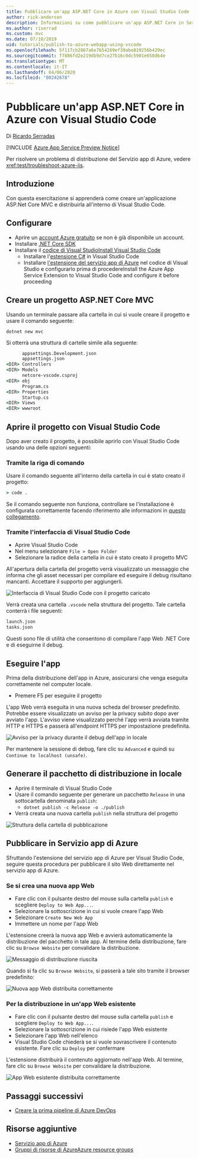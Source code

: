 ```yaml
---
title: Pubblicare un'app ASP.NET Core in Azure con Visual Studio Code
author: rick-anderson
description: Informazioni su come pubblicare un'app ASP.NET Core in Servizio app di Azure con Visual Studio Code
ms.author: riserrad
ms.custom: mvc
ms.date: 07/10/2019
uid: tutorials/publish-to-azure-webapp-using-vscode
ms.openlocfilehash: 5f117cb2867a6e7b54269ef39abe819256b429ec
ms.sourcegitcommit: f7886fd2e219db9d7ce27b16c0dc5901e658d64e
ms.translationtype: MT
ms.contentlocale: it-IT
ms.lasthandoff: 04/06/2020
ms.locfileid: "80242678"
---
```

# <a name="publish-an-aspnet-core-app-to-azure-with-visual-studio-code"></a>Pubblicare un'app ASP.NET Core in Azure con Visual Studio Code

Di [Ricardo Serradas](https://twitter.com/ricardoserradas)

[!INCLUDE [Azure App Service Preview Notice](../includes/azure-apps-preview-notice.md)]

Per risolvere un problema di distribuzione del Servizio app di Azure, vedere <xref:test/troubleshoot-azure-iis>.

## <a name="intro"></a>Introduzione

Con questa esercitazione si apprenderà come creare un'applicazione ASP.Net Core MVC e distribuirla all'interno di Visual Studio Code.

## <a name="set-up"></a>Configurare

- Aprire un [account Azure gratuito](https://azure.microsoft.com/free/dotnet/) se non è già disponibile un account.
- Installare [.NET Core SDK](https://dotnet.microsoft.com/download)
- Installare il [codice di Visual StudioInstall Visual Studio Code](https://code.visualstudio.com/Download)
  - Installare l'[estensione C#](https://marketplace.visualstudio.com/items?itemName=ms-dotnettools.csharp) in Visual Studio Code
  - Installare [l'estensione del servizio app di Azure](https://marketplace.visualstudio.com/items?itemName=ms-azuretools.vscode-azureappservice) nel codice di Visual Studio e configurarlo prima di procedereInstall the Azure App Service Extension to Visual Studio Code and configure it before proceeding

## <a name="create-an-aspnet-core-mvc-project"></a>Creare un progetto ASP.NET Core MVC

Usando un terminale passare alla cartella in cui si vuole creare il progetto e usare il comando seguente:

```dotnetcli
dotnet new mvc
```

Si otterrà una struttura di cartelle simile alla seguente:

```cmd
      appsettings.Development.json
      appsettings.json
<DIR> Controllers
<DIR> Models
      netcore-vscode.csproj
<DIR> obj
      Program.cs
<DIR> Properties
      Startup.cs
<DIR> Views
<DIR> wwwroot
```

## <a name="open-it-with-visual-studio-code"></a>Aprire il progetto con Visual Studio Code

Dopo aver creato il progetto, è possibile aprirlo con Visual Studio Code usando una delle opzioni seguenti:

### <a name="through-the-command-line"></a>Tramite la riga di comando

Usare il comando seguente all'interno della cartella in cui è stato creato il progetto:

```cmd
> code .
```

Se il comando seguente non funziona, controllare se l'installazione è configurata correttamente facendo riferimento alle informazioni in [questo collegamento](https://code.visualstudio.com/docs/setup/setup-overview#_cross-platform).

### <a name="through-visual-studio-code-interface"></a>Tramite l'interfaccia di Visual Studio Code

- Aprire Visual Studio Code
- Nel menu selezionare `File > Open Folder`
- Selezionare la radice della cartella in cui è stato creato il progetto MVC

All'apertura della cartella del progetto verrà visualizzato un messaggio che informa che gli asset necessari per compilare ed eseguire il debug risultano mancanti. Accettare il supporto per aggiungerli.

![Interfaccia di Visual Studio Code con il progetto caricato](publish-to-azure-webapp-using-vscode/_static/folder-structure-restore-netcore.jpg)

Verrà creata una cartella `.vscode` nella struttura del progetto. Tale cartella conterrà i file seguenti:

```cmd
launch.json
tasks.json
```

Questi sono file di utilità che consentono di compilare l'app Web .NET Core e di eseguirne il debug.

## <a name="run-the-app"></a>Eseguire l'app

Prima della distribuzione dell'app in Azure, assicurarsi che venga eseguita correttamente nel computer locale.

- Premere F5 per eseguire il progetto

L'app Web verrà eseguita in una nuova scheda del browser predefinito. Potrebbe essere visualizzato un avviso per la privacy subito dopo aver avviato l'app. L'avviso viene visualizzato perché l'app verrà avviata tramite HTTP e HTTPS e passerà all'endpoint HTTPS per impostazione predefinita.

![Avviso per la privacy durante il debug dell'app in locale](publish-to-azure-webapp-using-vscode/_static/run-webapp-https-warning.jpg)

Per mantenere la sessione di debug, fare clic su `Advanced` e quindi su `Continue to localhost (unsafe)`.

## <a name="generate-the-deployment-package-locally"></a>Generare il pacchetto di distribuzione in locale

- Aprire il terminale di Visual Studio Code
- Usare il comando seguente per generare un pacchetto `Release` in una sottocartella denominata `publish`:
  - `dotnet publish -c Release -o ./publish`
- Verrà creata una nuova cartella `publish` nella struttura del progetto

![Struttura della cartella di pubblicazione](publish-to-azure-webapp-using-vscode/_static/publish-folder.jpg)

## <a name="publish-to-azure-app-service"></a>Pubblicare in Servizio app di Azure

Sfruttando l'estensione del servizio app di Azure per Visual Studio Code, seguire questa procedura per pubblicare il sito Web direttamente nel servizio app di Azure.

### <a name="if-youre-creating-a-new-web-app"></a>Se si crea una nuova app Web

- Fare clic con il pulsante destro del mouse sulla cartella `publish` e scegliere `Deploy to Web App...`.
- Selezionare la sottoscrizione in cui si vuole creare l'app Web
- Selezionare `Create New Web App`
- Immettere un nome per l'app Web

L'estensione creerà la nuova app Web e avvierà automaticamente la distribuzione del pacchetto in tale app. Al termine della distribuzione, fare clic su `Browse Website` per convalidare la distribuzione.

![Messaggio di distribuzione riuscita](publish-to-azure-webapp-using-vscode/_static/deployment-succeeded-message.jpg)

Quando si fa clic su `Browse Website`, si passerà a tale sito tramite il browser predefinito:

![Nuova app Web distribuita correttamente](publish-to-azure-webapp-using-vscode/_static/new-webapp-deployed.jpg)

### <a name="if-youre-deploying-to-an-existing-web-app"></a>Per la distribuzione in un'app Web esistente

- Fare clic con il pulsante destro del mouse sulla cartella `publish` e scegliere `Deploy to Web App...`.
- Selezionare la sottoscrizione in cui risiede l'app Web esistente
- Selezionare l'app Web nell'elenco
- Visual Studio Code chiederà se si vuole sovrascrivere il contenuto esistente. Fare clic su `Deploy` per confermare

L'estensione distribuirà il contenuto aggiornato nell'app Web. Al termine, fare clic su `Browse Website` per convalidare la distribuzione.

![App Web esistente distribuita correttamente](publish-to-azure-webapp-using-vscode/_static/existing-webapp-deployed.jpg)

## <a name="next-steps"></a>Passaggi successivi

- [Creare la prima pipeline di Azure DevOps](/azure/devops/pipelines/create-first-pipeline)

## <a name="additional-resources"></a>Risorse aggiuntive

- [Servizio app di Azure](/azure/app-service/app-service-web-overview)
- [Gruppi di risorse di AzureAzure resource groups](/azure/azure-resource-manager/resource-group-overview#resource-groups)
